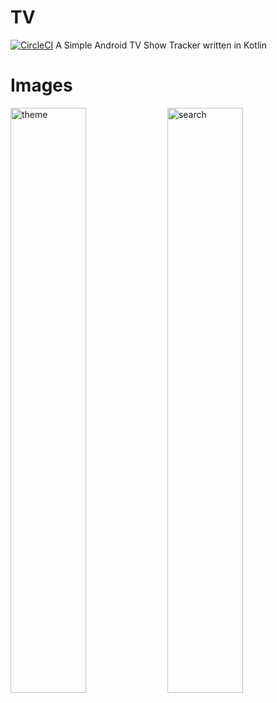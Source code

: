 # TV
[![CircleCI](https://circleci.com/gh/jd1048576/TV/tree/master.svg?style=svg)](https://circleci.com/gh/jd1048576/TV/tree/master)
A Simple Android TV Show Tracker written in Kotlin
# Images
<img src=".images/theme.gif" alt="theme" width="49%"> <img src=".images/search.gif" alt="search" width="49%">